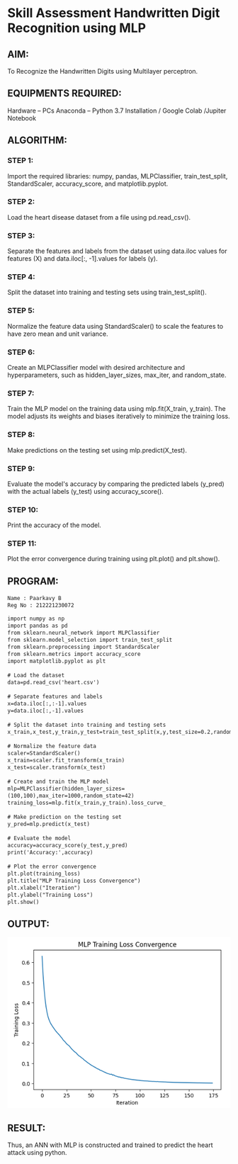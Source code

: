 # Skill Assessment Handwritten Digit Recognition using MLP
## AIM:
To Recognize the Handwritten Digits using Multilayer perceptron.
##  EQUIPMENTS REQUIRED:
Hardware – PCs
Anaconda – Python 3.7 Installation / Google Colab /Jupiter Notebook
## ALGORITHM:
### STEP 1:
Import the required libraries: numpy, pandas, MLPClassifier, train_test_split, StandardScaler, accuracy_score, and matplotlib.pyplot.
### STEP 2:
Load the heart disease dataset from a file using pd.read_csv().
### STEP 3:
Separate the features and labels from the dataset using data.iloc values for features (X) and data.iloc[:, -1].values for labels (y).
### STEP 4:
Split the dataset into training and testing sets using train_test_split().
### STEP 5:
Normalize the feature data using StandardScaler() to scale the features to have zero mean and unit variance.
### STEP 6:
Create an MLPClassifier model with desired architecture and hyperparameters, such as hidden_layer_sizes, max_iter, and random_state.
### STEP 7:
Train the MLP model on the training data using mlp.fit(X_train, y_train). The model adjusts its weights and biases iteratively to minimize the training loss.
### STEP 8:
Make predictions on the testing set using mlp.predict(X_test).
### STEP 9:
Evaluate the model's accuracy by comparing the predicted labels (y_pred) with the actual labels (y_test) using accuracy_score().
### STEP 10:
Print the accuracy of the model.
### STEP 11:
Plot the error convergence during training using plt.plot() and plt.show().

## PROGRAM:
```
Name : Paarkavy B
Reg No : 212221230072
```

```
import numpy as np
import pandas as pd
from sklearn.neural_network import MLPClassifier
from sklearn.model_selection import train_test_split
from sklearn.preprocessing import StandardScaler
from sklearn.metrics import accuracy_score
import matplotlib.pyplot as plt

# Load the dataset
data=pd.read_csv('heart.csv')

# Separate features and labels
x=data.iloc[:,:-1].values
y=data.iloc[:,-1].values

# Split the dataset into training and testing sets
x_train,x_test,y_train,y_test=train_test_split(x,y,test_size=0.2,random_state=42)

# Normalize the feature data
scaler=StandardScaler()
x_train=scaler.fit_transform(x_train)
x_test=scaler.transform(x_test)

# Create and train the MLP model
mlp=MLPClassifier(hidden_layer_sizes=(100,100),max_iter=1000,random_state=42)
training_loss=mlp.fit(x_train,y_train).loss_curve_

# Make prediction on the testing set
y_pred=mlp.predict(x_test)

# Evaluate the model
accuracy=accuracy_score(y_test,y_pred)
print('Accuracy:',accuracy)

# Plot the error convergence
plt.plot(training_loss)
plt.title("MLP Training Loss Convergence")
plt.xlabel("Iteration")
plt.ylabel("Training Loss")
plt.show()
```

## OUTPUT:
![output](op1.png)

## RESULT:
Thus, an ANN with MLP is constructed and trained to predict the heart attack using python.
